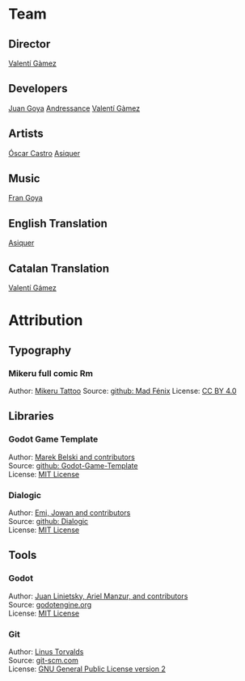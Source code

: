 # Team

## Director
[Valentí Gàmez](https://iamvalentigamez.itch.io/)

## Developers
[Juan Goya](https://jmgoya.itch.io/)
[Andressance](https://andressance.itch.io/)
[Valentí Gàmez](https://iamvalentigamez.itch.io/)

## Artists
[Óscar Castro](https://castgames.itch.io/)
[Asiquer](https://asiquer.itch.io/)

## Music
[Fran Goya](https://frangoya.itch.io/)

## English Translation
[Asiquer](https://asiquer.itch.io/)

## Catalan Translation
[Valentí Gámez](https://iamvalentigamez.itch.io/)

# Attribution

## Typography

### Mikeru full comic Rm
Author: [Mikeru Tattoo](https://mikerutattoo.com/)
Source: [github: Mad Fénix](https://github.com/MadFenix/gameJamLevelUp2024/tree/master/assets/font/MikeruFullComicRm-Regular.otf)
License: [CC BY 4.0](https://creativecommons.org/licenses/by/4.0/deed.en)

## Libraries

### Godot Game Template
Author: [Marek Belski and contributors](https://github.com/Maaack/Godot-Game-Template/graphs/contributors)  
Source: [github: Godot-Game-Template](https://github.com/Maaack/Godot-Game-Template)  
License: [MIT License](https://github.com/MadFenix/gameJamLevelUp2024/tree/master/LICENSE.txt)  

### Dialogic
Author: [Emi, Jowan and contributors](https://github.com/dialogic-godot/dialogic/graphs/contributors)  
Source: [github: Dialogic](https://github.com/dialogic-godot/dialogic)  
License: [MIT License](https://github.com/dialogic-godot/dialogic/blob/main/LICENSE)  

## Tools
### Godot
Author: [Juan Linietsky, Ariel Manzur, and contributors](https://godotengine.org/contact)  
Source: [godotengine.org](https://godotengine.org/)  
License: [MIT License](https://github.com/godotengine/godot/blob/master/LICENSE.txt) 

### Git
Author: [Linus Torvalds](https://github.com/torvalds)  
Source: [git-scm.com](https://git-scm.com/downloads)  
License: [GNU General Public License version 2](https://opensource.org/licenses/GPL-2.0)
